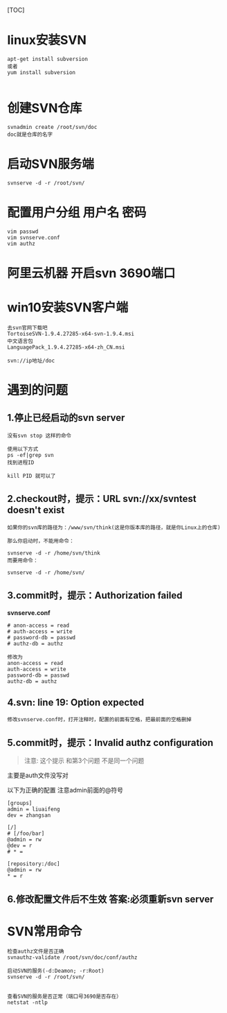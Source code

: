 [TOC]



# linux安装SVN

```
apt-get install subversion
或者
yum install subversion


```

# 创建SVN仓库

```
svnadmin create /root/svn/doc
doc就是仓库的名字
```



# 启动SVN服务端

```
svnserve -d -r /root/svn/
```

# 配置用户分组 用户名 密码

```
vim passwd
vim svnserve.conf
vim authz

```

# 阿里云机器 开启svn 3690端口

# win10安装SVN客户端

```
去svn官网下载吧
TortoiseSVN-1.9.4.27285-x64-svn-1.9.4.msi
中文语言包
LanguagePack_1.9.4.27285-x64-zh_CN.msi

```



```
svn://ip地址/doc
```



# 遇到的问题

## 1.停止已经启动的svn server

```
没有svn stop 这样的命令

使用以下方式
ps -ef|grep svn
找到进程ID

kill PID 就可以了
```



## 2.checkout时，提示：URL svn://xx/svntest doesn't exist

```
如果你的svn库的路径为：/www/svn/think(这是你版本库的路径，就是你Linux上的仓库)

那么你启动时，不能用命令：

svnserve -d -r /home/svn/think
而要用命令：

svnserve -d -r /home/svn/
```

## 3.commit时，提示：Authorization failed

**svnserve.conf**

```
# anon-access = read 
# auth-access = write 
# password-db = passwd 
# authz-db = authz

修改为
anon-access = read 
auth-access = write 
password-db = passwd 
authz-db = authz
```



## 4.svn: line 19: Option expected

```
修改svnserve.conf时，打开注释时，配置的前面有空格，把最前面的空格删掉
```





## 5.commit时，提示：Invalid authz configuration

> 注意: 这个提示 和第3个问题  不是同一个问题 

主要是auth文件没写对

以下为正确的配置  注意admin前面的@符号



```
[groups]
admin = liuaifeng
dev = zhangsan

[/]
# [/foo/bar]
@admin = rw
@dev = r
# * =

[repository:/doc]
@admin = rw
* = r

```

## 6.修改配置文件后不生效   答案:必须重新svn server

# SVN常用命令

```
检查authz文件是否正确
svnauthz-validate /root/svn/doc/conf/authz

启动SVN的服务(-d:Deamon; -r:Root)
svnserve -d -r /root/svn/


查看SVN的服务是否正常（端口号3690是否存在）
netstat -ntlp
```





